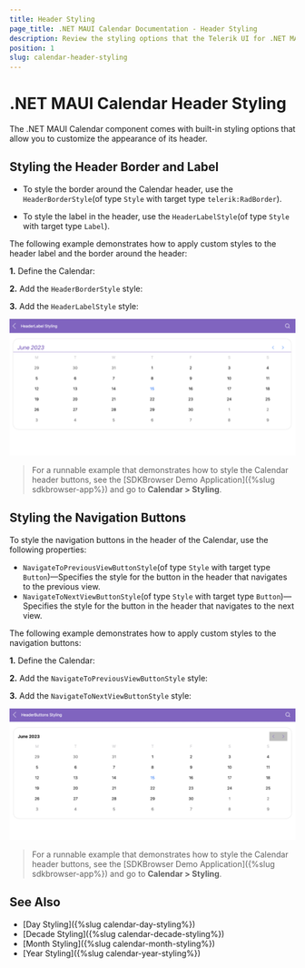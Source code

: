 ```yaml
---
title: Header Styling
page_title: .NET MAUI Calendar Documentation - Header Styling
description: Review the styling options that the Telerik UI for .NET MAUI Calendar control provides for its header.
position: 1
slug: calendar-header-styling
---
```


# .NET MAUI Calendar Header Styling

The .NET MAUI Calendar component comes with built-in styling options that allow you to customize the appearance of its header.

## Styling the Header Border and Label

* To style the border around the Calendar header, use the `HeaderBorderStyle`(of type `Style` with target type `telerik:RadBorder`).

* To style the label in the header, use the `HeaderLabelStyle`(of type `Style` with target type `Label`).

The following example demonstrates how to apply custom styles to the header label and the border around the header:

**1.** Define the Calendar:

<snippet id='calendar-headerlabel-styling'/>

**2.** Add the `HeaderBorderStyle` style:

<snippet id='calendar-headerborder-style'/>

**3.** Add the `HeaderLabelStyle` style:

<snippet id='calendar-headerlabel-style'/>

![.NET MAUI Calendar Header Style](images/calendar-header-style.png)

> For a runnable example that demonstrates how to style the Calendar header buttons, see the [SDKBrowser Demo Application]({%slug sdkbrowser-app%}) and go to **Calendar > Styling**.

## Styling the Navigation Buttons

To style the navigation buttons in the header of the Calendar, use the following properties:

* `NavigateToPreviousViewButtonStyle`(of type `Style` with target type `Button`)&mdash;Specifies the style for the button in the header that navigates to the previous view.
* `NavigateToNextViewButtonStyle`(of type `Style` with target type `Button`)&mdash;Specifies the style for the button in the header that navigates to the next view.

The following example demonstrates how to apply custom styles to the navigation buttons:

**1.** Define the Calendar:

<snippet id='calendar-headerbuttons-styling'/>

**2.** Add the `NavigateToPreviousViewButtonStyle` style:

<snippet id='calendar-navigatetopreviousbutton-style'/>

**3.** Add the `NavigateToNextViewButtonStyle` style:

![.NET MAUI Calendar Navigation buttons Style](images/calendar-buttons-style.png)

> For a runnable example that demonstrates how to style the Calendar header buttons, see the [SDKBrowser Demo Application]({%slug sdkbrowser-app%}) and go to **Calendar > Styling**.

## See Also

- [Day Styling]({%slug calendar-day-styling%})
- [Decade Styling]({%slug calendar-decade-styling%})
- [Month Styling]({%slug calendar-month-styling%})
- [Year Styling]({%slug calendar-year-styling%})
